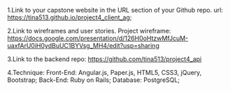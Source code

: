 1.Link to your capstone website in the URL section of your Github repo. url: https://tina513.github.io/project4_client_ag;

2.Link to wireframes and user stories. Project wireframe: https://docs.google.com/presentation/d/126H0oHtzwMfJcuM-uaxfArU0iH0ydBuUC1BYVsg_MH4/edit?usp=sharing

3.Link to the backend repo: https://github.com/tina513/project4_api

4.Technique:
  Front-End: Angular.js, Paper.js, HTML5, CSS3, jQuery, Bootstrap;
  Back-End: Ruby on Rails;
  Database: PostgreSQL;
